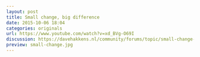 ```yaml
---
layout: post
title: Small change, big difference
date: 2015-10-06 18:04
categories: originals
url: https://www.youtube.com/watch?v=xd_BVg-O69I
discussion: https://davehakkens.nl/community/forums/topic/small-change-big-difference/
preview: small-change.jpg
---
```

